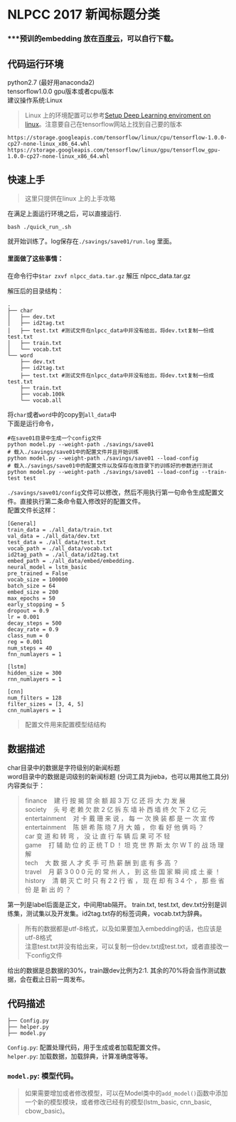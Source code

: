 # NLPCC 2017 新闻标题分类
### ***预训的embedding 放在[百度云](https://pan.baidu.com/s/1mhPddpu)，可以自行下载。
## 代码运行环境
python2.7 (最好用anaconda2)<br>
tensorflow1.0.0 gpu版本或者cpu版本<br>
建议操作系统:Linux<br>

> Linux 上的环境配置可以参考[Setup Deep Learning enviroment on linux](https://jerrikeph.github.io/setup-deep-learning-enviroment-on-linux.html)。注意要自己在tensorflow网站上找到自己要的版本<br>

	https://storage.googleapis.com/tensorflow/linux/cpu/tensorflow-1.0.0-cp27-none-linux_x86_64.whl
	https://storage.googleapis.com/tensorflow/linux/gpu/tensorflow_gpu-1.0.0-cp27-none-linux_x86_64.whl

## 快速上手
> 这里只提供在linux 上的上手攻略

在满足上面运行环境之后，可以直接运行.
	
	bash ./quick_run_.sh

就开始训练了。log保存在`./savings/save01/run.log` 里面。
#### 里面做了这些事情：

在命令行中`$tar zxvf nlpcc_data.tar.gz` 解压 nlpcc_data.tar.gz<br>

解压后的目录结构：

	.
	├── char
	│   ├── dev.txt
	│   ├── id2tag.txt
	│   ├── test.txt #测试文件在nlpcc_data中并没有给出，将dev.txt复制一份成test.txt
	│   ├── train.txt
	│   └── vocab.txt
	└── word
	    ├── dev.txt
	    ├── id2tag.txt
	    ├── test.txt #测试文件在nlpcc_data中并没有给出，将dev.txt复制一份成test.txt
	    ├── train.txt
	    ├── vocab.100k
	    └── vocab.all


将`char`或者`word`中的copy到`all_data`中<br>
下面是运行命令，

	#在save01目录中生成一个config文件
	python model.py --weight-path ./savings/save01 
	# 载入./savings/save01中的配置文件并且开始训练
	python model.py --weight-path ./savings/save01 --load-config
	# 载入./savings/save01中的配置文件以及保存在改目录下的训练好的参数进行测试
	python model.py --weight-path ./savings/save01 --load-config --train-test test

`./savings/save01/config`文件可以修改，然后不用执行第一句命令生成配置文件。直接执行第二条命令载入修改好的配置文件。<br>
配置文件长这样：

	[General]
	train_data = ./all_data/train.txt
	val_data = ./all_data/dev.txt
	test_data = ./all_data/test.txt
	vocab_path = ./all_data/vocab.txt
	id2tag_path = ./all_data/id2tag.txt
	embed_path = ./all_data/embed/embedding.
	neural_model = lstm_basic
	pre_trained = False
	vocab_size = 100000
	batch_size = 64
	embed_size = 200
	max_epochs = 50
	early_stopping = 5
	dropout = 0.9
	lr = 0.001
	decay_steps = 500
	decay_rate = 0.9
	class_num = 0
	reg = 0.001
	num_steps = 40
	fnn_numlayers = 1

	[lstm]
	hidden_size = 300
	rnn_numlayers = 1

	[cnn]
	num_filters = 128
	filter_sizes = [3, 4, 5]
	cnn_numlayers = 1
> 配置文件用来配置模型结结构


## 数据描述
char目录中的数据是字符级别的新闻标题<br>
word目录中的数据是词级别的新闻标题 (分词工具为jieba，也可以用其他工具分)<br>
内容类似于：
> finance&nbsp;&nbsp;&nbsp;&nbsp;建 行 按 揭 贷 余 额 超 3 万 亿 还 将 大 力 发 展<br>
society&nbsp;&nbsp;&nbsp;&nbsp;头 号 老 赖 欠 款 2 亿 拆 东 墙 补 西 墙 终 欠 下 2 亿 元<br>
entertainment&nbsp;&nbsp;&nbsp;&nbsp;对 卡 戴 珊 来 说 ， 每 一 次 换 装 都 是 一 次 宣 传<br>
entertainment&nbsp;&nbsp;&nbsp;&nbsp;陈 妍 希 陈 晓 7 月 大 婚 ， 你 看 好 他 俩 吗 ？<br>
car	变 道 和 转 弯 ， 没 让 直 行 车 辆 后 果 可 不 轻<br>
game&nbsp;&nbsp;&nbsp;&nbsp;打 辅 助 位 的 正 统 T D ！ 坦 克 世 界 斯 太 尔 W T 的 战 场 理 解<br>
tech&nbsp;&nbsp;&nbsp;&nbsp;大 数 据 人 才 炙 手 可 热 薪 酬 到 底 有 多 高 ？<br>
travel&nbsp;&nbsp;&nbsp;&nbsp;月 薪 3 0 0 0 元 的 常 州 人 ， 到 这 些 国 家 瞬 间 成 土 豪 ！<br>
history&nbsp;&nbsp;&nbsp;&nbsp;清 朝 灭 亡 时 只 有 2 2 行 省 ， 现 在 却 有 3 4 个 ， 那 些 省 份 是 新 出 的 ？<br>

第一列是label后面是正文，中间用tab隔开。
train.txt, test.txt, dev.txt分别是训练集，测试集以及开发集。id2tag.txt存的标签词典，vocab.txt为辞典。
> 所有的数据都是utf-8格式，以及如果要加入embedding的话，也应该是utf-8格式<br>
> 注意test.txt并没有给出来，可以复制一份dev.txt成test.txt，或者直接改一下config文件

给出的数据是总数据的30%，train跟dev比例为2:1. 其余的70%将会当作测试数据，会在截止日前一周发布。

## 代码描述
	├── Config.py
	├── helper.py
	├── model.py
	
 `Config.py`: 配置处理代码，用于生成或者加载配置文件。<br>
 `helper.py`: 加载数据，加载辞典，计算准确度等等。<br>
### `model.py`: 模型代码。
> 如果需要增加或者修改模型，可以在Model类中的`add_model()`函数中添加一个新的模型模块，或者修改已经有的模型(lstm_basic, cnn_basic, cbow_basic)。
